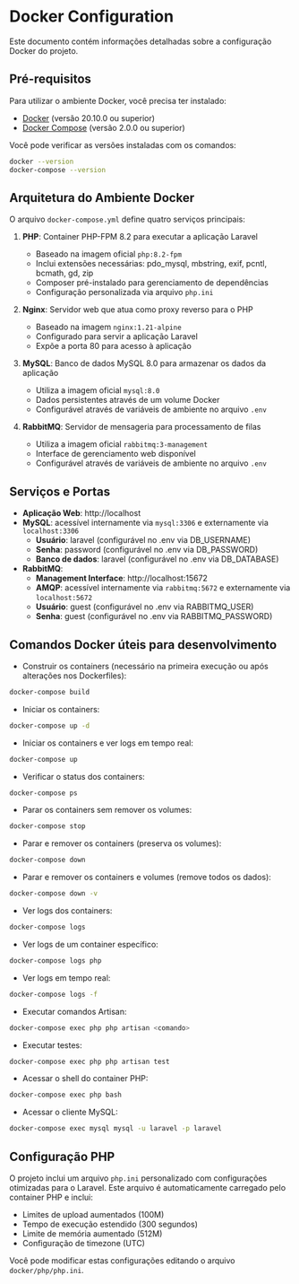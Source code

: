 <!--
@ia-instructions: update-on-read
description: Este arquivo deve ser revisado por IA sempre que lido.
goals:
  - Corrigir ortografia e gramática
  - Melhorar explicações técnicas
  - Garantir exemplos de código atualizados
rules:
  - Preserve formatação Markdown
  - Não apague seções existentes sem permissão explícita
-->
# Docker Configuration

Este documento contém informações detalhadas sobre a configuração Docker do projeto.

## Pré-requisitos

Para utilizar o ambiente Docker, você precisa ter instalado:

- [Docker](https://docs.docker.com/get-docker/) (versão 20.10.0 ou superior)
- [Docker Compose](https://docs.docker.com/compose/install/) (versão 2.0.0 ou superior)

Você pode verificar as versões instaladas com os comandos:
```bash
docker --version
docker-compose --version
```

## Arquitetura do Ambiente Docker

O arquivo `docker-compose.yml` define quatro serviços principais:

1. **PHP**: Container PHP-FPM 8.2 para executar a aplicação Laravel
   - Baseado na imagem oficial `php:8.2-fpm`
   - Inclui extensões necessárias: pdo_mysql, mbstring, exif, pcntl, bcmath, gd, zip
   - Composer pré-instalado para gerenciamento de dependências
   - Configuração personalizada via arquivo `php.ini`

2. **Nginx**: Servidor web que atua como proxy reverso para o PHP
   - Baseado na imagem `nginx:1.21-alpine`
   - Configurado para servir a aplicação Laravel
   - Expõe a porta 80 para acesso à aplicação

3. **MySQL**: Banco de dados MySQL 8.0 para armazenar os dados da aplicação
   - Utiliza a imagem oficial `mysql:8.0`
   - Dados persistentes através de um volume Docker
   - Configurável através de variáveis de ambiente no arquivo `.env`

4. **RabbitMQ**: Servidor de mensageria para processamento de filas
   - Utiliza a imagem oficial `rabbitmq:3-management`
   - Interface de gerenciamento web disponível
   - Configurável através de variáveis de ambiente no arquivo `.env`

## Serviços e Portas

- **Aplicação Web**: http://localhost
- **MySQL**: acessível internamente via `mysql:3306` e externamente via `localhost:3306`
  - **Usuário**: laravel (configurável no .env via DB_USERNAME)
  - **Senha**: password (configurável no .env via DB_PASSWORD)
  - **Banco de dados**: laravel (configurável no .env via DB_DATABASE)
- **RabbitMQ**: 
  - **Management Interface**: http://localhost:15672
  - **AMQP**: acessível internamente via `rabbitmq:5672` e externamente via `localhost:5672`
  - **Usuário**: guest (configurável no .env via RABBITMQ_USER)
  - **Senha**: guest (configurável no .env via RABBITMQ_PASSWORD)

## Comandos Docker úteis para desenvolvimento

- Construir os containers (necessário na primeira execução ou após alterações nos Dockerfiles):
```bash
docker-compose build
```

- Iniciar os containers:
```bash
docker-compose up -d
```

- Iniciar os containers e ver logs em tempo real:
```bash
docker-compose up
```

- Verificar o status dos containers:
```bash
docker-compose ps
```

- Parar os containers sem remover os volumes:
```bash
docker-compose stop
```

- Parar e remover os containers (preserva os volumes):
```bash
docker-compose down
```

- Parar e remover os containers e volumes (remove todos os dados):
```bash
docker-compose down -v
```

- Ver logs dos containers:
```bash
docker-compose logs
```

- Ver logs de um container específico:
```bash
docker-compose logs php
```

- Ver logs em tempo real:
```bash
docker-compose logs -f
```

- Executar comandos Artisan:
```bash
docker-compose exec php php artisan <comando>
```

- Executar testes:
```bash
docker-compose exec php php artisan test
```

- Acessar o shell do container PHP:
```bash
docker-compose exec php bash
```

- Acessar o cliente MySQL:
```bash
docker-compose exec mysql mysql -u laravel -p laravel
```

## Configuração PHP

O projeto inclui um arquivo `php.ini` personalizado com configurações otimizadas para o Laravel. Este arquivo é automaticamente carregado pelo container PHP e inclui:

- Limites de upload aumentados (100M)
- Tempo de execução estendido (300 segundos)
- Limite de memória aumentado (512M)
- Configuração de timezone (UTC)

Você pode modificar estas configurações editando o arquivo `docker/php/php.ini`.
